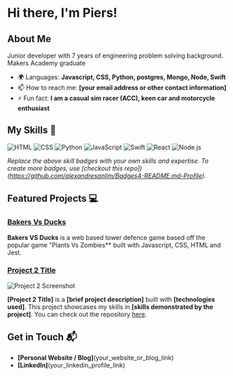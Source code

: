 # Hi there, I'm Piers! 


## About Me 

Junior developer with 7 years of engineering problem solving background. Makers Academy graduate 

- 🌍 Languages: **Javascript, CSS, Python, postgres, Mongo, Node, Swift**
- 📫 How to reach me: **[your email address or other contact information]**
- ⚡ Fun fact: **I am a casual sim racer (ACC), keen car and motorcycle enthusiast**

## My Skills 🧠

![HTML](https://img.shields.io/badge/HTML5-E34F26?style=for-the-badge&logo=html5&logoColor=white)
![CSS](https://img.shields.io/badge/CSS3-1572B6?style=for-the-badge&logo=css3&logoColor=white)
![Python](https://img.shields.io/badge/Python-FFD43B?style=for-the-badge&logo=python&logoColor=blue)
![JavaScript](https://img.shields.io/badge/JavaScript-323330?style=for-the-badge&logo=javascript&logoColor=F7DF1E)
![Swift](https://img.shields.io/badge/Swift-FA7343?style=for-the-badge&logo=swift&logoColor=white)
![React](https://img.shields.io/badge/React-20232A?style=for-the-badge&logo=react&logoColor=61DAFB)
![Node.js](https://img.shields.io/badge/Node%20js-339933?style=for-the-badge&logo=nodedotjs&logoColor=white)


*Replace the above skill badges with your own skills and expertise. To create more badges, use [checkout this repo])(https://github.com/alexandresanlim/Badges4-README.md-Profile).*

## Featured Projects 💻

### [Bakers Vs Ducks](https://github.com/pierro-yo/bakers-vs-ducks)

**Bakers VS Ducks** is a web based tower defence game based off the popular game "Plants Vs Zombies** built with Javascript, CSS, HTML and Jest.


### [Project 2 Title](project_2_link)

![Project 2 Screenshot](project_2_screenshot_url)

**[Project 2 Title]** is a **[brief project description]** built with **[technologies used]**. This project showcases my skills in **[skills demonstrated by the project]**. You can check out the repository [here](project_2_repository_link).

## Get in Touch 📬

- **[Personal Website / Blog]**(your_website_or_blog_link)
- **[LinkedIn]**(your_linkedin_profile_link)
